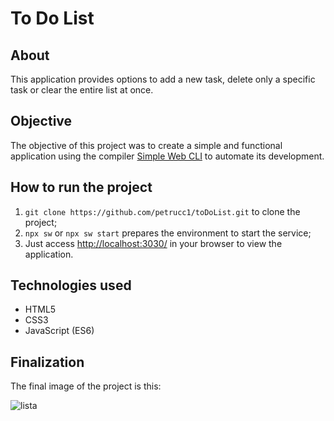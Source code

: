 # To Do List

## About

This application provides options to add a new task, delete only a specific task or clear the entire list at once.

## Objective

The objective of this project was to create a simple and functional application using the compiler [Simple Web CLI](https://github.com/wellwelwel/simple-web-cli/blob/main/README_pt-BR.md) to automate its development.

## How to run the project

1. `git clone https://github.com/petrucc1/toDoList.git` to clone the project;
2. `npx sw` or `npx sw start` prepares the environment to start the service;
3. Just access [http://localhost:3030/](http://localhost:3030/) in your browser to view the application.

## Technologies used

* HTML5
* CSS3
* JavaScript (ES6)

## Finalization
The final image of the project is this:

![lista](https://user-images.githubusercontent.com/83620260/149887364-b2d6c72a-7089-4569-9163-c9b3674e4431.png)
